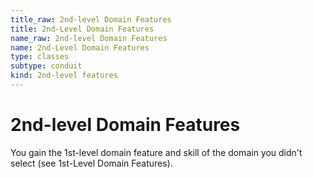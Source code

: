 ```yaml
---
title_raw: 2nd-level Domain Features
title: 2nd-Level Domain Features
name_raw: 2nd-level Domain Features
name: 2nd-Level Domain Features
type: classes
subtype: conduit
kind: 2nd-level features
---
```


# 2nd-level Domain Features

You gain the 1st-level domain feature and skill of the domain you didn't select (see 1st-Level Domain Features).
